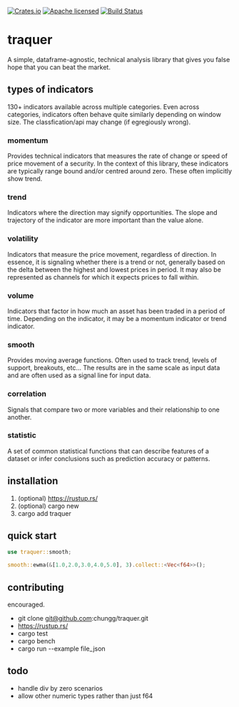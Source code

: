 [![Crates.io][crates-badge]][crates-url]
[![Apache licensed][license-badge]][license-url]
[![Build Status][actions-badge]][actions-url]

[crates-badge]: https://img.shields.io/crates/v/traquer.svg
[crates-url]: https://crates.io/crates/traquer
[license-badge]: https://img.shields.io/badge/license-Apache%20v2-blue.svg
[license-url]: https://github.com/chungg/traquer/blob/main/LICENSE
[actions-badge]: https://github.com/chungg/traquer/actions/workflows/gate.yml/badge.svg
[actions-url]: https://github.com/chungg/traquer/actions?query=branch%3Amain

# traquer

A simple, dataframe-agnostic, technical analysis library that gives you false hope
that you can beat the market.

## types of indicators

130+ indicators available across multiple categories. Even across categories, indicators often
behave quite similarly depending on window size. The classfication/api may change
(if egregiously wrong).

### momentum
Provides technical indicators that measures the rate of change or speed of price
movement of a security. In the context of this library, these indicators are typically
range bound and/or centred around zero. These often implicitly show trend.

### trend
Indicators where the direction may signify opportunities. The slope and trajectory of the
indicator are more important than the value alone.

### volatility
Indicators that measure the price movement, regardless of direction. In essence, it is
signaling whether there is a trend or not, generally based on the delta between the
highest and lowest prices in period. It may also be represented as channels for which
it expects prices to fall within.

### volume
Indicators that factor in how much an asset has been traded in a period of time. Depending on
the indicator, it may be a momentum indicator or trend indicator.

### smooth
Provides moving average functions. Often used to track trend, levels of support, breakouts, etc...
The results are in the same scale as input data and are often used as a signal line for input data.

### correlation
Signals that compare two or more variables and their relationship to one another.

### statistic
A set of common statistical functions that can describe features of a dataset or infer
conclusions such as prediction accuracy or patterns.

## installation
1. (optional) https://rustup.rs/
2. (optional) cargo new <lib name>
3. cargo add traquer

## quick start

```rust
use traquer::smooth;

smooth::ewma(&[1.0,2.0,3.0,4.0,5.0], 3).collect::<Vec<f64>>();
```

## contributing
encouraged.

- git clone git@github.com:chungg/traquer.git
- https://rustup.rs/
- cargo test
- cargo bench
- cargo run --example file_json

## todo
- handle div by zero scenarios
- allow other numeric types rather than just f64
